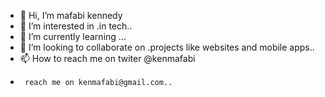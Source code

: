 - 👋 Hi, I’m mafabi kennedy
- 👀 I’m interested in .in tech..
- 🌱 I’m currently learning ...
- 💞️ I’m looking to collaborate on .projects like websites and mobile apps..
- 📫 How to reach me on twiter @kenmafabi
-      reach me on kenmafabi@gmail.com..

<!---
kenoict/kenoict is a ✨ special ✨ repository because its `README.md` (this file) appears on your GitHub profile.
You can click the Preview link to take a look at your changes.
--->
